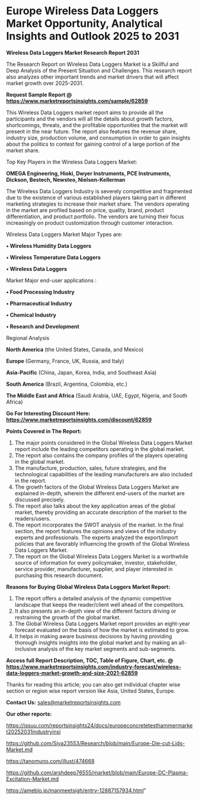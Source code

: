  # Europe Wireless Data Loggers Market Opportunity, Analytical Insights and Outlook 2025 to 2031

<strong>Wireless Data Loggers Market Research Report 2031</strong>

The Research Report on Wireless Data Loggers Market is a Skillful and Deep Analysis of the Present Situation and Challenges. This research report also analyzes other important trends and market drivers that will affect market growth over 2025-2031.

<strong>Request Sample Report @ <a href=https://www.marketreportsinsights.com/sample/62859>https://www.marketreportsinsights.com/sample/62859</a></strong>

This Wireless Data Loggers market report aims to provide all the participants and the vendors will all the details about growth factors, shortcomings, threats, and the profitable opportunities that the market will present in the near future. The report also features the revenue share, industry size, production volume, and consumption in order to gain insights about the politics to contest for gaining control of a large portion of the market share.

Top Key Players in the Wireless Data Loggers Market:

<strong>OMEGA Engineering, Hioki, Dwyer Instruments, PCE Instruments, Dickson, Bestech, Newsteo, Nielsen-Kellerman</strong>

The Wireless Data Loggers Industry is severely competitive and fragmented due to the existence of various established players taking part in different marketing strategies to increase their market share. The vendors operating in the market are profiled based on price, quality, brand, product differentiation, and product portfolio. The vendors are turning their focus increasingly on product customization through customer interaction.

Wireless Data Loggers Market Major Types are:

<strong>• Wireless Humidity Data Loggers

• Wireless Temperature Data Loggers

• Wireless Data Loggers</strong>

Market Major end-user applications :

<strong>• Food Processing Industry

• Pharmaceutical Industry

• Chemical Industry

• Research and Development</strong>

Regional Analysis

</u><strong><b>North America</b></strong> (the United States, Canada, and Mexico)

<strong><b>Europe </b></strong>(Germany, France, UK, Russia, and Italy)

<strong><b>Asia-Pacific</b></strong> (China, Japan, Korea, India, and Southeast Asia)

<strong><b>South America</b></strong> (Brazil, Argentina, Colombia, etc.)

<strong><b>The Middle East and Africa</b></strong> (Saudi Arabia, UAE, Egypt, Nigeria, and South Africa)

<strong>Go For Interesting Discount Here: <a href=https://www.marketreportsinsights.com/discount/62859>https://www.marketreportsinsights.com/discount/62859</a></strong>

<strong>Points Covered in The Report:</strong>
<ol>
  <li>The major points considered in the Global Wireless Data Loggers Market report include the leading competitors operating in the global market.</li>
  <li>The report also contains the company profiles of the players operating in the global market.</li>
  <li>The manufacture, production, sales, future strategies, and the technological capabilities of the leading manufacturers are also included in the report.</li>
  <li>The growth factors of the Global Wireless Data Loggers Market are explained in-depth, wherein the different end-users of the market are discussed precisely.</li>
  <li>The report also talks about the key application areas of the global market, thereby providing an accurate description of the market to the readers/users.</li>
  <li>The report incorporates the SWOT analysis of the market. In the final section, the report features the opinions and views of the industry experts and professionals. The experts analyzed the export/import policies that are favorably influencing the growth of the Global Wireless Data Loggers Market.</li>
  <li>The report on the Global Wireless Data Loggers Market is a worthwhile source of information for every policymaker, investor, stakeholder, service provider, manufacturer, supplier, and player interested in purchasing this research document.</li>
</ol>
<strong>Reasons for Buying Global Wireless Data Loggers Market Report:</strong>

<ol>
  <li>The report offers a detailed analysis of the dynamic competitive landscape that keeps the reader/client well ahead of the competitors.</li>
  <li>It also presents an in-depth view of the different factors driving or restraining the growth of the global market.</li>
  <li>The Global Wireless Data Loggers Market report provides an eight-year forecast evaluated on the basis of how the market is estimated to grow.</li>
  <li>It helps in making aware business decisions by having providing thorough insights insights into the global market and by making an all-inclusive analysis of the key market segments and sub-segments.</li>
</ol>
<strong>Access full Report Description, TOC, Table of Figure, Chart, etc. @ <a href=https://www.marketreportsinsights.com/industry-forecast/wireless-data-loggers-market-growth-and-size-2021-62859>https://www.marketreportsinsights.com/industry-forecast/wireless-data-loggers-market-growth-and-size-2021-62859</a></strong>


Thanks for reading this article; you can also get individual chapter wise section or region wise report version like Asia, United States, Europe.

<strong>Contact Us:</strong>
sales@marketreportsinsights.com

<strong>Our other reports:</strong>

<a href=https://issuu.com/reportsinsights24/docs/europeconcretetesthammermarket20252031industryinsi>https://issuu.com/reportsinsights24/docs/europeconcretetesthammermarket20252031industryinsi</a>

<a href=https://github.com/Siya23553/Research/blob/main/Europe-Die-cut-Lids-Market.md>https://github.com/Siya23553/Research/blob/main/Europe-Die-cut-Lids-Market.md</a>

<a href=https://tanomuno.com/illust/474668>https://tanomuno.com/illust/474668</a>

<a href=https://github.com/arshdeep76555/market/blob/main/Europe-DC-Plasma-Excitation-Market.md>https://github.com/arshdeep76555/market/blob/main/Europe-DC-Plasma-Excitation-Market.md</a>

<a href=https://ameblo.jp/manmeetsigh/entry-12887157934.html>https://ameblo.jp/manmeetsigh/entry-12887157934.html</a>"
